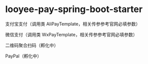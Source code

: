 # looyee-pay-spring-boot-starter
支付宝支付（调用类 AliPayTemplate，相关传参参考官网必填参数）

微信支付（调用类 WxPayTemplate，相关传参参考官网必填参数）

二维码聚合扫码（孵化中）

PayPal（孵化中）